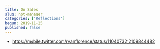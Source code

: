 ```yaml
---
title: On Sales
slug: not-manager
categories: ['Reflections']
begun: 2019-11-25
published: false
---
```



- https://mobile.twitter.com/ryanflorence/status/1104073212109844482